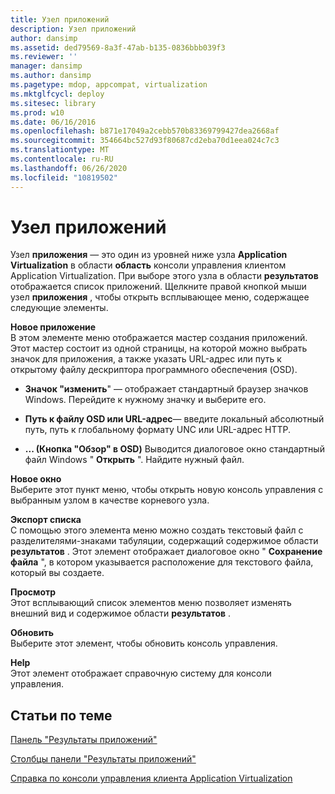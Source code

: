 ```yaml
---
title: Узел приложений
description: Узел приложений
author: dansimp
ms.assetid: ded79569-8a3f-47ab-b135-0836bbb039f3
ms.reviewer: ''
manager: dansimp
ms.author: dansimp
ms.pagetype: mdop, appcompat, virtualization
ms.mktglfcycl: deploy
ms.sitesec: library
ms.prod: w10
ms.date: 06/16/2016
ms.openlocfilehash: b871e17049a2cebb570b83369799427dea2668af
ms.sourcegitcommit: 354664bc527d93f80687cd2eba70d1eea024c7c3
ms.translationtype: MT
ms.contentlocale: ru-RU
ms.lasthandoff: 06/26/2020
ms.locfileid: "10819502"
---
```

# Узел приложений


Узел **приложения** — это один из уровней ниже узла **Application Virtualization** в области **область** консоли управления клиентом Application Virtualization. При выборе этого узла в области **результатов** отображается список приложений. Щелкните правой кнопкой мыши узел **приложения** , чтобы открыть всплывающее меню, содержащее следующие элементы.

<a href="" id="new-application"></a>**Новое приложение**  
В этом элементе меню отображается мастер создания приложений. Этот мастер состоит из одной страницы, на которой можно выбрать значок для приложения, а также указать URL-адрес или путь к открытому файлу дескриптора программного обеспечения (OSD).

-   **Значок "изменить**" — отображает стандартный браузер значков Windows. Перейдите к нужному значку и выберите его.

-   **Путь к файлу OSD или URL-адрес**— введите локальный абсолютный путь, путь к глобальному формату UNC или URL-адрес HTTP.

-   **... (Кнопка "Обзор" в OSD)** Выводится диалоговое окно стандартный файл Windows " **Открыть** ". Найдите нужный файл.

<a href="" id="new-window-from-here"></a>**Новое окно**  
Выберите этот пункт меню, чтобы открыть новую консоль управления с выбранным узлом в качестве корневого узла.

<a href="" id="export-list"></a>**Экспорт списка**  
С помощью этого элемента меню можно создать текстовый файл с разделителями-знаками табуляции, содержащий содержимое области **результатов** . Этот элемент отображает диалоговое окно " **Сохранение файла** ", в котором указывается расположение для текстового файла, который вы создаете.

<a href="" id="view"></a>**Просмотр**  
Этот всплывающий список элементов меню позволяет изменять внешний вид и содержимое области **результатов** .

<a href="" id="refresh"></a>**Обновить**  
Выберите этот элемент, чтобы обновить консоль управления.

<a href="" id="help"></a>**Help**  
Этот элемент отображает справочную систему для консоли управления.

## Статьи по теме


[Панель "Результаты приложений"](applications-results-pane.md)

[Столбцы панели "Результаты приложений"](applications-results-pane-columns.md)

[Справка по консоли управления клиента Application Virtualization](application-virtualization-client-management-console-reference.md)

 

 





